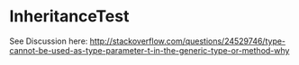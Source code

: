 InheritanceTest
===============

See Discussion here: http://stackoverflow.com/questions/24529746/type-cannot-be-used-as-type-parameter-t-in-the-generic-type-or-method-why
